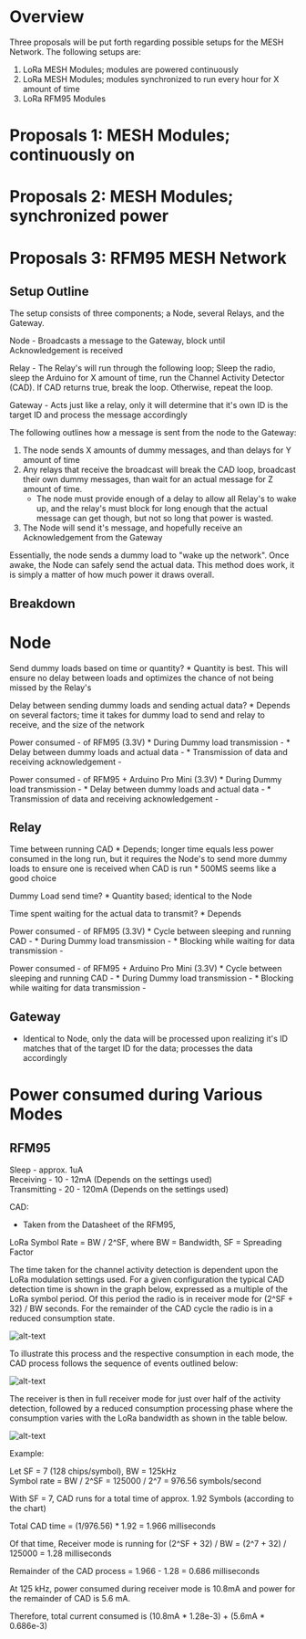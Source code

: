 # Overview
Three proposals will be put forth regarding possible setups for the MESH Network. The following setups are:
1. LoRa MESH Modules; modules are powered continuously
2. LoRa MESH Modules; modules synchronized to run every hour for X amount of time
3. LoRa RFM95 Modules


# Proposals 1: MESH Modules; continuously on


# Proposals 2: MESH Modules; synchronized power


# Proposals 3: RFM95 MESH Network

## Setup Outline

The setup consists of three components; a Node, several Relays, and the Gateway. 

Node - Broadcasts a message to the Gateway, block until Acknowledgement is received

Relay - The Relay's will run through the following loop; Sleep the radio, sleep the Arduino for X amount of time, run the Channel Activity Detector (CAD). If CAD returns true, break the loop. Otherwise, repeat the loop.

Gateway - Acts just like a relay, only it will determine that it's own ID is the target ID and process the message accordingly

The following outlines how a message is sent from the node to the Gateway:
1. The node sends X amounts of dummy messages, and than delays for Y amount of time
2. Any relays that receive the broadcast will break the CAD loop, broadcast their own dummy messages, than wait for an actual message for Z amount of time.
	* The node must provide enough of a delay to allow all Relay's to wake up, and the relay's must block for long enough that the actual message can get though, but not so long that power is wasted.
3. The Node will send it's message, and hopefully receive an Acknowledgement from the Gateway


Essentially, the node sends a dummy load to "wake up the network". Once awake, the Node can safely send the actual data. This method does work, it is simply a matter of how much power it draws overall.

## Breakdown

# Node

Send dummy loads based on time or quantity?
	* Quantity is best. This will ensure no delay between loads and optimizes the chance of not being missed by the Relay's

Delay between sending dummy loads and sending actual data?
	* Depends on several factors; time it takes for dummy load to send and relay to receive, and the size of the network

Power consumed - of RFM95 (3.3V)
	* During Dummy load transmission - 
	* Delay between dummy loads and actual data - 
	* Transmission of data and receiving acknowledgement - 

Power consumed - of RFM95 + Arduino Pro Mini (3.3V)
	* During Dummy load transmission - 
	* Delay between dummy loads and actual data - 
	* Transmission of data and receiving acknowledgement - 

## Relay

Time between running CAD
	* Depends; longer time equals less power consumed in the long run, but it requires the Node's to send more dummy loads to ensure one is received when CAD is run
	* 500MS seems like a good choice

Dummy Load send time?
	* Quantity based; identical to the Node


Time spent waiting for the actual data to transmit?
	* Depends

Power consumed - of RFM95 (3.3V)
	* Cycle between sleeping and running CAD - 
	* During Dummy load transmission - 
	* Blocking while waiting for data transmission - 

Power consumed - of RFM95 + Arduino Pro Mini (3.3V)
	* Cycle between sleeping and running CAD - 
	* During Dummy load transmission - 
	* Blocking while waiting for data transmission - 


## Gateway
* Identical to Node, only the data will be processed upon realizing it's ID matches that of the target ID for the data; processes the data accordingly

# Power consumed during Various Modes

## RFM95

Sleep - approx. 1uA  
Receiving - 10 - 12mA (Depends on the settings used)  
Transmitting - 20 - 120mA (Depends on the settings used)  

CAD:  
* Taken from the Datasheet of the RFM95,

LoRa Symbol Rate = BW / 2^SF, where BW = Bandwidth, SF = Spreading Factor

The time taken for the channel activity detection is dependent upon the LoRa modulation settings used. For a given configuration the typical CAD detection time is shown in the graph below, expressed as a multiple of the LoRa symbol period. Of this period the radio is in receiver mode for (2^SF + 32) / BW seconds. For the remainder of the CAD cycle the radio is in a reduced consumption state.

![alt-text][CAD as a Function of SF]

To illustrate this process and the respective consumption in each mode, the CAD process follows the sequence of events outlined below:

![alt-text][Consumption Profile of the LoRa CAD profile]

The receiver is then in full receiver mode for just over half of the activity detection, followed by a reduced consumption processing phase where the consumption varies with the LoRa bandwidth as shown in the table below.

![alt-text][LoRa CAD Consumption Figure]


Example:

Let SF = 7 (128 chips/symbol), BW = 125kHz  
Symbol rate = BW / 2^SF = 125000 / 2^7 = 976.56 symbols/second

With SF = 7, CAD runs for a total time of approx. 1.92 Symbols (according to the chart)

Total CAD time = (1/976.56) * 1.92 = 1.966 milliseconds

Of that time, Receiver mode is running for (2^SF + 32) / BW = (2^7 + 32) / 125000 = 1.28 milliseconds


Remainder of the CAD process = 1.966 - 1.28 = 0.686 milliseconds

At 125 kHz, power consumed during receiver mode is 10.8mA and power for the remainder of CAD is 5.6 mA.

Therefore, total current consumed is (10.8mA * 1.28e-3) + (5.6mA * 0.686e-3)







[CAD as a Function of SF]:https://i.ibb.co/J5spnY6/CAD-as-a-Function-of-SF.png
[Consumption Profile of the LoRa CAD profile]: https://i.ibb.co/3fd2R2v/Consumption-Profile-of-the-Lo-Ra-CAD-profile.png 
[LoRa CAD Consumption Figure]: https://i.ibb.co/FsSK3RP/Lo-Ra-CAD-Consumption-Figure.png